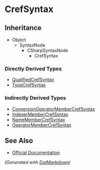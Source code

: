 # CrefSyntax

## Inheritance

* Object
  * SyntaxNode
    * CSharpSyntaxNode
      * CrefSyntax

### Directly Derived Types

* [QualifiedCrefSyntax](QualifiedCrefSyntax.md)
* [TypeCrefSyntax](TypeCrefSyntax.md)

### Indirectly Derived Types

* [ConversionOperatorMemberCrefSyntax](ConversionOperatorMemberCrefSyntax.md)
* [IndexerMemberCrefSyntax](IndexerMemberCrefSyntax.md)
* [NameMemberCrefSyntax](NameMemberCrefSyntax.md)
* [OperatorMemberCrefSyntax](OperatorMemberCrefSyntax.md)

## See Also

* [Official Documentation](https://docs.microsoft.com/en-us/dotnet/api/microsoft.codeanalysis.csharp.syntax.crefsyntax)


*\(Generated with [DotMarkdown](http://github.com/JosefPihrt/DotMarkdown)\)*